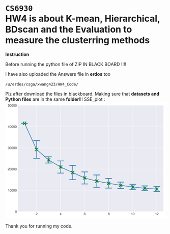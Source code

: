 `CS6930`<br>
HW4 is about K-mean, Hierarchical, BDscan and the **Evaluation** to measure the clusterring methods
=======
**Instruction**<br>


Before running the python file of ZIP IN BLACK BOARD !!!!  <br>

I have also uploaded the Answers file in **erdos** too<br>

`/u/erdos/csga/xwang423/HW4_Code/`<br>

Plz after download the files in blackboard. Making sure that **datasets and Python files** are in the same **folder**!!!
SSE_plot :<br>
![SSE_plot"](https://github.com/MarcoXM/CS6930/blob/master/HW4/Q2.png)



Thank you for running my code.
